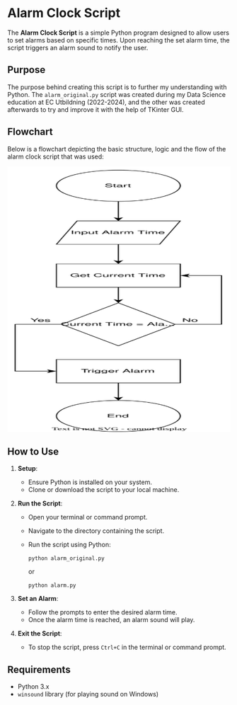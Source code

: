 # Alarm Clock Script

The **Alarm Clock Script** is a simple Python program designed to allow users to set alarms based on specific times. Upon reaching the set alarm time, the script triggers an alarm sound to notify the user.

## Purpose

The purpose behind creating this script is to further my understanding with Python. The `alarm_original.py` script was created during my Data Science education at EC Utbildning (2022-2024), and the other was created afterwards to try and improve it with the help of TKinter GUI.

## Flowchart

Below is a flowchart depicting the basic structure, logic and the flow of the alarm clock script that was used:

<img src="docs/alarm_clock.svg" alt="Flowchart alarm_clock" width="800" height="600">

## How to Use

1. **Setup**:
   - Ensure Python is installed on your system.
   - Clone or download the script to your local machine.

2. **Run the Script**:
   - Open your terminal or command prompt.
   - Navigate to the directory containing the script.
   - Run the script using Python:
     ```
     python alarm_original.py
     ```
     or
     
     ```
     python alarm.py
     ```

3. **Set an Alarm**:
   - Follow the prompts to enter the desired alarm time.
   - Once the alarm time is reached, an alarm sound will play.

4. **Exit the Script**:
   - To stop the script, press `Ctrl+C` in the terminal or command prompt.

## Requirements

- Python 3.x
- `winsound` library (for playing sound on Windows)